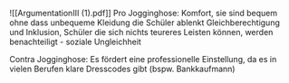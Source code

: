 
![[ArgumentationIII (1).pdf]]
Pro Jogginghose:
Komfort, sie sind bequem ohne dass unbequeme Kleidung die Schüler ablenkt
Gleichberechtigung und Inklusion, Schüler die sich nichts teureres Leisten können, werden benachteiligt - soziale Ungleichheit

Contra Jogginghose:
Es fördert eine professionelle Einstellung, da es in vielen Berufen klare Dresscodes gibt (bspw. Bankkaufmann)
